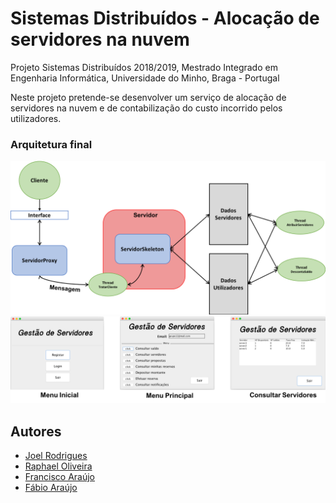 # Sistemas Distribuídos - Alocação de servidores na nuvem
Projeto Sistemas Distribuídos 2018/2019, Mestrado Integrado em Engenharia Informática, Universidade do Minho, Braga - Portugal

Neste projeto pretende-se desenvolver um serviço de alocação de servidores na nuvem e de contabilização do custo incorrido pelos utilizadores.

### Arquitetura final

![Screenshot1](arquitetura.png)
![Screenshot2](interface.png)

## Autores

* [Joel Rodrigues](https://github.com/JoelRodrigues58)
* [Raphael Oliveira](https://github.com/raphael28)
* [Francisco Araújo](https://github.com/franciscoaraujo51)
* [Fábio Araújo](https://github.com/narcos088)
